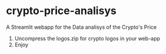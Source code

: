 # crypto-price-analisys
A Streamlit webapp for the Data analisys of the Crypto's Price

1) Uncompress the logos.zip for crypto logos in your web-app 
2) Enjoy
